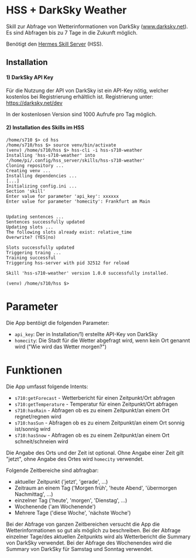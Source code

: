 # HSS + DarkSky Weather

Skill zur Abfrage von Wetterinformationen von DarkSky (www.darksky.net). Es sind Abfragen bis zu 7 Tage in die Zukunft möglich.

Benötigt den [Hermes Skill Server](https://github.com/patrickjane/hss-server) (HSS).

## Installation

#### 1) DarkSky API Key

Für die Nutzung der API von DarkSky ist ein API-Key nötig, welcher kostenlos bei Registrierung erhältlich ist. Registrierung unter: https://darksky.net/dev

In der kostenlosen Version sind 1000 Aufrufe pro Tag möglich.

#### 2) Installation des Skills im HSS

```
/home/s710 $> cd hss
/home/s710/hss $> source venv/bin/activate
(venv) /home/s710/hss $> hss-cli -i hss-s710-weather
Installing 'hss-s710-weather' into '/home/pi/.config/hss_server/skills/hss-s710-weather'
Cloning repository ...
Creating venv ...
Installing dependencies ...
[...]
Initializing config.ini ...
Section 'skill'
Enter value for parameter 'api_key': xxxxxx
Enter value for parameter 'homecity': Frankfurt am Main


Updating sentences ...
Sentences successfully updated
Updating slots ...
The following slots already exist: relative_time
Overwrite? (YES|no)

Slots successfully updated
Triggering traing ...
Training successful
Triggering hss-server with pid 32512 for reload

Skill 'hss-s710-weather' version 1.0.0 successfully installed.

(venv) /home/s710/hss $>
```

# Parameter

Die App bentöigt die folgenden Parameter:

- `api_key`: Der in Installation/1) erstellte API-Key von DarkSky
- `homecity`: Die Stadt für die Wetter abgefragt wird, wenn kein Ort genannt wird ("Wie wird das Wetter morgen?")

# Funktionen

Die App umfasst folgende Intents:

- `s710:getForecast` - Wetterbericht für einen Zeitpunkt/Ort abfragen
- `s710:getTemperature` - Temperatur für einen Zeitpunkt/Ort abfragen
- `s710:hasRain` - Abfragen ob es zu einem Zeitpunkt/an einem Ort regnet/regnen wird
- `s710:hasSun` - Abfragen ob es zu einem Zeitpunkt/an einem Ort sonnig ist/sonnig wird
- `s710:hasSnow` - Abfragen ob es zu einem Zeitpunkt/an einem Ort schneit/schneien wird

Die Angabe des Orts und der Zeit ist optional. Ohne Angabe einer Zeit gilt "jetzt", ohne Angabe des Ortes wird  `homecity` verwendet.

Folgende Zeitbereiche sind abfragbar:

- aktueller Zeitpunkt ('jetzt', 'gerade', ...)
- Zeitraum an einem Tag ('Morgen früh', 'heute Abend', 'übermorgen Nachmittag', ...)
- einzelner Tag ('heute', 'morgen', 'Dienstag', ...)
- Wochenende ('am Wochenende')
- Mehrere Tage ('diese Woche', 'nächste Woche')

Bei der Abfrage von ganzen Zeitbereichen versucht die App die Wetterinformationen so gut als möglich zu beschreiben. Bei der Abfrage einzelner Tage/des aktuellen Zeitpunkts wird als Wetterbericht die Summary von DarkSky verwendet.
Bei der Abfrage des Wochenendes wird die Summary von DarkSky für Samstag und Sonntag verwendet.

